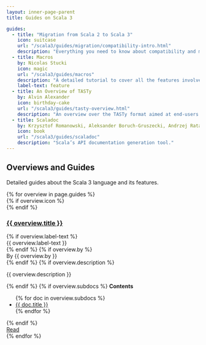 ```yaml
---
layout: inner-page-parent
title: Guides on Scala 3

guides:
  - title: "Migration from Scala 2 to Scala 3"
    icon: suitcase
    url: "/scala3/guides/migration/compatibility-intro.html"
    description: "Everything you need to know about compatibility and migration to Scala 3."
  - title: Macros
    by: Nicolas Stucki
    icon: magic
    url: "/scala3/guides/macros"
    description: "A detailed tutorial to cover all the features involved in writing macros in Scala 3."
    label-text: feature
  - title: An Overview of TASTy
    by: Alvin Alexander
    icon: birthday-cake
    url: "/scala3/guides/tasty-overview.html"
    description: "An overview over the TASTy format aimed at end-users of the Scala language."
  - title: Scaladoc
    by: Krzysztof Romanowski, Aleksander Boruch-Gruszecki, Andrzej Ratajczak, Kacper Korban, Filip Zybała
    icon: book
    url: "/scala3/guides/scaladoc"
    description: "Scala’s API documentation generation tool."
---
```


<section class="full-width">
	<div class="wrap">
    <div class="content-primary overviews">
      <div class="inner-box toc-context">
        <h2>Overviews and Guides</h2>
        <p>
          Detailed guides about the Scala 3 language and its features.
        </p>
        <div class="card-group">
          {% for overview in page.guides %}
          <div class="white-card">
            <div class="card-wrap">
              <div class="card-header">
                {% if overview.icon %}
                <div class="card-avatar">
                  <div class="icon"><i class="fa fa-{{ overview.icon }}" aria-hidden="true"></i></div>
                </div>
                {% endif %}
                <a href="{{ overview.url }}"><h3>{{ overview.title }}</h3></a>
              </div>
              <div class="card-content">
                {% if overview.label-text %}<div class="tag" {% if overview.label-color %}style ="background: {{ overview.label-color }}"{% endif %}>{{ overview.label-text }}</div>{% endif %}
                {% if overview.by %}<div class="by">By {{ overview.by }}</div>{% endif %}
                {% if overview.description %}<p>{{ overview.description }}</p>{% endif %}
                {% if overview.subdocs %}
                <strong>Contents</strong>
                <ul class="subdocs">
                  {% for doc in overview.subdocs %}
                  <li><a href="{{ doc.url }}">{{ doc.title }}</a></li>
                  {% endfor %}
                </ul>
                {% endif %}
              </div>
            </div>
            <div class="card-footer">
              <a class="go-btn" href="{{ overview.url }}"><i class="fa fa-arrow-right" aria-hidden="true"></i> Read</a>
            </div>
          </div>
          {% endfor %}
        </div>
      </div>
    </div>
  </div>
</section>
